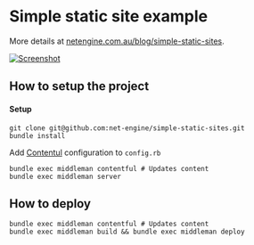
# Simple static site example

More details at [netengine.com.au/blog/simple-static-sites](http://netengine.com.au/blog/simple-static-sites).

[![Screenshot](http://netengine-assets.s3.amazonaws.com/images/static/screenshot.png)](http://static.netengine.com.au/)

## How to setup the project


#### Setup

    git clone git@github.com:net-engine/simple-static-sites.git
    bundle install


Add [Contentul](https://www.contentful.com/) configuration to `config.rb`


    bundle exec middleman contentful # Updates content
    bundle exec middleman server


## How to deploy

    bundle exec middleman contentful # Updates content
    bundle exec middleman build && bundle exec middleman deploy
